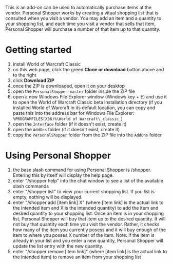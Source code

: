 This is an add-on can be used to automatically purchase items at the vendor.
Personal Shopper works by creating a vitual shopping list that is consulted when you visit a vendor.
You may add an item and a quantity to your shopping list, and each time you visit a vendor that sells that item,
Personal Shopper will purchase a number of that item up to that quantity.

# Getting started
1. install World of Warcraft Classic
2. on this web page, click the green **Clone or download** button above and to the right
3. click **Download ZIP**
4. once the ZIP is downloaded, open it on your desktop
5. open the `PersonalShopper-master` folder inside the ZIP file
6. open a new Windows File Explorer window (Windows key + E) and use it to open the World of Warcraft Classic beta installation directory (if you installed World of Warcraft in its default location, you can copy and paste this into the address bar for Windows File Explorer: `%PROGRAMFILES(X86)%\World of Warcraft\_classic_`)
7. open the `Interface` folder (if it doesn't exist, create it)
8. open the `AddOns` folder (if it doesn't exist, create it)
9. copy the `PersonalShopper` folder from the ZIP file into the `AddOns` folder

# Using Personal Shopper
1. the base slash command for using Personal Shopper is /shopper. Entering this by itself will display the help page.
2. enter "/shopper help" into the chat window to see a list of the available slash commands
3. enter "/shopper list" to view your current shopping list. If you list is empty, nothing will be displayed.
4. enter "/shopper add [item link] X" (where [item link] is the actual link to the intended item and X is the intended quantity) 
   to add the item and desired quantity to your shopping list. Once an item is in your shopping list, Personal Shopper will buy that item    up to the desired quantity. It will not buy that quantity each time you visit the vendor. Rather, it checks how many of the item you      currently posess and it will buy enough of the item to where you posses X number of the item.
   Note: if the item is already in your list and you enter a new quantity, Personal Shopper will update the list entry with the new          quantity.
5. enter "/shopper remove [item link]" (where [item link] is the actual link to the intended item) to remove an item from your shopping      list
